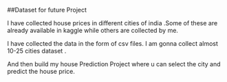 ##Dataset for future Project

I have collected house prices in different cities of india .Some of these are already available
in kaggle while others are collected by me.

I have collected the data in the form of csv files.
I am gonna collect almost 10-25 cities dataset .

And then build my house Prediction Project where u can select the city and predict the house price.
